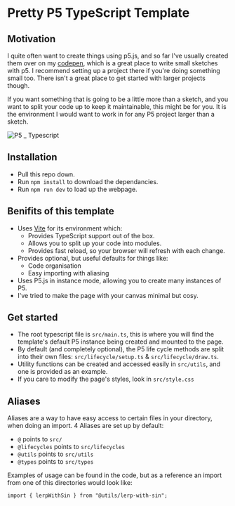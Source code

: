 # Pretty P5 TypeScript Template

## Motivation

I quite often want to create things using p5.js, and so far I've usually
created them over on my [codepen](https://codepen.io/collection/MgLKdx), which is a great place to write small sketches with p5. I recommend setting up a project there if you're doing something small too. There isn't a great place to get started with larger projects though.

If you want something that is going to be a little more than a sketch, and you want to split your code up to keep it maintainable, this might be for you. It is the environment I would want to work in for any P5 project larger than a sketch.

![P5 _ Typescript](https://github.com/WilliamIPark/pretty-p5-typescript/assets/445688/4d681a23-17cf-459e-a851-ed51e9bf4b52)

## Installation

- Pull this repo down.
- Run `npm install` to download the dependancies.
- Run `npm run dev` to load up the webpage.

## Benifits of this template

- Uses [Vite](https://vitejs.dev/) for its environment which:
  - Provides TypeScript support out of the box.
  - Allows you to split up your code into modules.
  - Provides fast reload, so your browser will refresh with each change.
- Provides optional, but useful defaults for things like:
  - Code organisation
  - Easy importing with aliasing
- Uses P5.js in instance mode, allowing you to create many instances of P5.
- I've tried to make the page with your canvas minimal but cosy.

## Get started

- The root typescript file is `src/main.ts`, this is where you will find the template's default P5 instance being created and mounted to the page.
- By default (and completely optional), the P5 life cycle methods are split into their own files: `src/lifecycle/setup.ts` & `src/lifecycle/draw.ts`.
- Utility functions can be created and accessed easily in `src/utils`, and one is provided as an example.
- If you care to modify the page's styles, look in `src/style.css`

## Aliases

Aliases are a way to have easy access to certain files in your directory, when doing an import. 4 Aliases are set up by default:

- `@` points to `src/`
- `@lifecycles` points to `src/lifecycles`
- `@utils` points to `src/utils`
- `@types` points to `src/types`

Examples of usage can be found in the code, but as a reference an import from one of this directories would look like:

`import { lerpWithSin } from "@utils/lerp-with-sin";`
